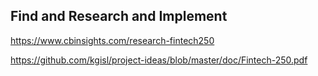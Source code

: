 ## Find and Research and Implement 

https://www.cbinsights.com/research-fintech250


https://github.com/kgisl/project-ideas/blob/master/doc/Fintech-250.pdf

